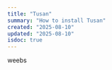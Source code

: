 ```yaml
---
title: "Tusan"
summary: "How to install Tusan"
created: "2025-08-10"
updated: "2025-08-10"
isdoc: true
---
```


weebs